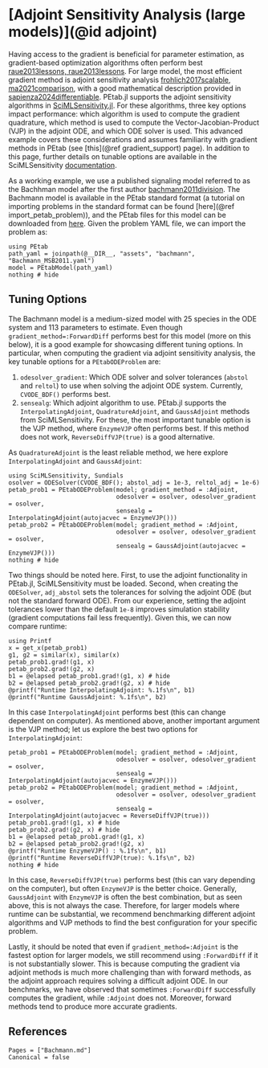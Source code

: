 # [Adjoint Sensitivity Analysis (large models)](@id adjoint)

Having access to the gradient is beneficial for parameter estimation, as gradient-based optimization algorithms often perform best [raue2013lessons, raue2013lessons](@cite). For large model, the most efficient gradient method is adjoint sensitivity analysis [frohlich2017scalable, ma2021comparison](@cite), with a good mathematical description provided in [sapienza2024differentiable](@cite). PEtab.jl supports the adjoint sensitivity algorithms in [SciMLSensitivity.jl](https://github.com/SciML/SciMLSensitivity.jl). For these algorithms, three key options impact performance: which algorithm is used to compute the gradient quadrature, which method is used to compute the Vector-Jacobian-Product (VJP) in the adjoint ODE, and which ODE solver is used. This advanced example covers these considerations and assumes familiarity with gradient methods in PEtab (see [this](@ref gradient_support) page). In addition to this page, further details on tunable options are available in the SciMLSensitivity [documentation](https://github.com/SciML/SciMLSensitivity.jl).

As a working example, we use a published signaling model referred to as the Bachhman model after the first author [bachmann2011division](@cite). The Bachmann model is available in the PEtab standard format (a tutorial on importing problems in the standard format can be found [here](@ref import_petab_problem)), and the PEtab files for this model can be downloaded from [here](https://github.com/sebapersson/PEtab.jl/docs/src/assets/bachmann). Given the problem YAML file, we can import the problem as:

```@example 1
using PEtab
path_yaml = joinpath(@__DIR__, "assets", "bachmann", "Bachmann_MSB2011.yaml")
model = PEtabModel(path_yaml)
nothing # hide
```

## Tuning Options

The Bachmann model is a medium-sized model with 25 species in the ODE system and 113 parameters to estimate. Even though `gradient_method=:ForwardDiff` performs best for this model (more on this below), it is a good example for showcasing different tuning options. In particular, when computing the gradient via adjoint sensitivity analysis, the key tunable options for a `PEtabODEProblem` are:

1. `odesolver_gradient`: Which ODE solver and solver tolerances (`abstol` and `reltol`) to use when solving the adjoint ODE system. Currently, `CVODE_BDF()` performs best.
2. `sensealg`: Which adjoint algorithm to use. PEtab.jl supports the `InterpolatingAdjoint`, `QuadratureAdjoint`, and `GaussAdjoint` methods from SciMLSensitivity. For these, the most important tunable option is the VJP method, where `EnzymeVJP` often performs best. If this method does not work, `ReverseDiffVJP(true)` is a good alternative.

As `QuadratureAdjoint` is the least reliable method, we here explore `InterpolatingAdjoint` and `GaussAdjoint`:

```@example 1
using SciMLSensitivity, Sundials
osolver = ODESolver(CVODE_BDF(); abstol_adj = 1e-3, reltol_adj = 1e-6)
petab_prob1 = PEtabODEProblem(model; gradient_method = :Adjoint,
                              odesolver = osolver, odesolver_gradient = osolver,
                              sensealg = InterpolatingAdjoint(autojacvec = EnzymeVJP()))
petab_prob2 = PEtabODEProblem(model; gradient_method = :Adjoint,
                              odesolver = osolver, odesolver_gradient = osolver,
                              sensealg = GaussAdjoint(autojacvec = EnzymeVJP()))
nothing # hide
```

Two things should be noted here. First, to use the adjoint functionality in PEtab.jl, SciMLSensitivity must be loaded. Second, when creating the `ODESolver`, `adj_abstol` sets the tolerances for solving the adjoint ODE (but not the standard forward ODE). From our experience, setting the adjoint tolerances lower than the default `1e-8` improves simulation stability (gradient computations fail less frequently). Given this, we can now compare runtime:

```@example 1
using Printf
x = get_x(petab_prob1)
g1, g2 = similar(x), similar(x)
petab_prob1.grad!(g1, x)
petab_prob2.grad!(g2, x)
b1 = @elapsed petab_prob1.grad!(g1, x) # hide
b2 = @elapsed petab_prob2.grad!(g2, x) # hide
@printf("Runtime InterpolatingAdjoint: %.1fs\n", b1)
@printf("Runtime GaussAdjoint: %.1fs\n", b2)
```

In this case `InterpolatingAdjoint` performs best (this can change dependent on computer). As mentioned above, another important argument is the VJP method; let us explore the best two options for `InterpolatingAdjoint`:

```@example 1
petab_prob1 = PEtabODEProblem(model; gradient_method = :Adjoint,
                              odesolver = osolver, odesolver_gradient = osolver,
                              sensealg = InterpolatingAdjoint(autojacvec = EnzymeVJP()))
petab_prob2 = PEtabODEProblem(model; gradient_method = :Adjoint,
                              odesolver = osolver, odesolver_gradient = osolver,
                              sensealg = InterpolatingAdjoint(autojacvec = ReverseDiffVJP(true)))
petab_prob1.grad!(g1, x) # hide
petab_prob2.grad!(g2, x) # hide
b1 = @elapsed petab_prob1.grad!(g1, x)
b2 = @elapsed petab_prob2.grad!(g2, x)
@printf("Runtime EnzymeVJP() : %.1fs\n", b1)
@printf("Runtime ReverseDiffVJP(true): %.1fs\n", b2)                              
nothing # hide
```

In this case, `ReverseDiffVJP(true)` performs best (this can vary depending on the computer), but often `EnzymeVJP` is the better choice. Generally, `GaussAdjoint` with `EnzymeVJP` is often the best combination, but as seen above, this is not always the case. Therefore, for larger models where runtime can be substantial, we recommend benchmarking different adjoint algorithms and VJP methods to find the best configuration for your specific problem.

Lastly, it should be noted that even if `gradient_method=:Adjoint` is the fastest option for larger models, we still recommend using `:ForwardDiff` if it is not substantially slower. This is because computing the gradient via adjoint methods is much more challenging than with forward methods, as the adjoint approach requires solving a difficult adjoint ODE. In our benchmarks, we have observed that sometimes `:ForwardDiff` successfully computes the gradient, while `:Adjoint` does not. Moreover, forward methods tend to produce more accurate gradients.

## References

```@bibliography
Pages = ["Bachmann.md"]
Canonical = false
```
